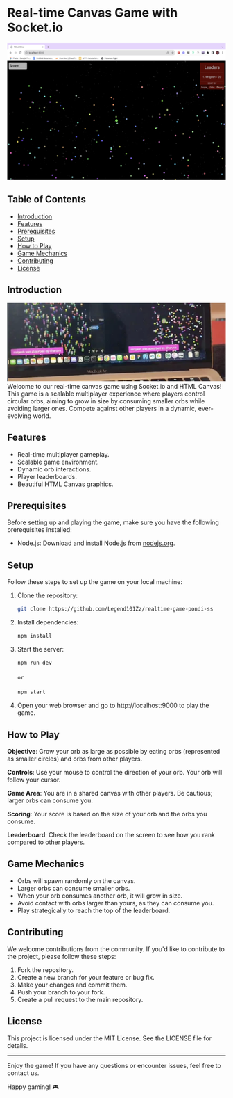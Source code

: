 # Real-time Canvas Game with Socket.io

![Game Screenshot](./Screenshot%202023-10-23%20at%2018.16.22.png)

## Table of Contents

- [Introduction](#introduction)
- [Features](#features)
- [Prerequisites](#prerequisites)
- [Setup](#setup)
- [How to Play](#how-to-play)
- [Game Mechanics](#game-mechanics)
- [Contributing](#contributing)
- [License](#license)

## Introduction

![Game Screenshot](./Screenshot%202023-10-23%20at%2018.23.29.png)
Welcome to our real-time canvas game using Socket.io and HTML Canvas! This game is a scalable multiplayer experience where players control circular orbs, aiming to grow in size by consuming smaller orbs while avoiding larger ones. Compete against other players in a dynamic, ever-evolving world.

## Features

- Real-time multiplayer gameplay.
- Scalable game environment.
- Dynamic orb interactions.
- Player leaderboards.
- Beautiful HTML Canvas graphics.

## Prerequisites

Before setting up and playing the game, make sure you have the following prerequisites installed:

- Node.js: Download and install Node.js from [nodejs.org](https://nodejs.org/).

## Setup

Follow these steps to set up the game on your local machine:

1. Clone the repository:

   ```bash
   git clone https://github.com/Legend101Zz/realtime-game-pondi-ss
   ```

2. Install dependencies:

   ```bash
   npm install
   ```

3. Start the server:

   ```bash
   npm run dev

   or

   npm start
   ```

4. Open your web browser and go to http://localhost:9000 to play the game.

## How to Play

**Objective**: Grow your orb as large as possible by eating orbs (represented as smaller circles) and orbs from other players.

**Controls**: Use your mouse to control the direction of your orb. Your orb will follow your cursor.

**Game Area**: You are in a shared canvas with other players. Be cautious; larger orbs can consume you.

**Scoring**: Your score is based on the size of your orb and the orbs you consume.

**Leaderboard**: Check the leaderboard on the screen to see how you rank compared to other players.

## Game Mechanics

- Orbs will spawn randomly on the canvas.
- Larger orbs can consume smaller orbs.
- When your orb consumes another orb, it will grow in size.
- Avoid contact with orbs larger than yours, as they can consume you.
- Play strategically to reach the top of the leaderboard.

## Contributing

We welcome contributions from the community. If you'd like to contribute to the project, please follow these steps:

1. Fork the repository.
2. Create a new branch for your feature or bug fix.
3. Make your changes and commit them.
4. Push your branch to your fork.
5. Create a pull request to the main repository.

## License

This project is licensed under the MIT License. See the LICENSE file for details.

---

Enjoy the game! If you have any questions or encounter issues, feel free to contact us.

Happy gaming! 🎮
